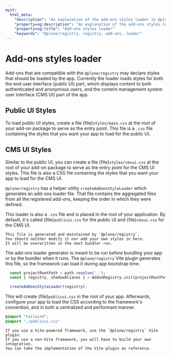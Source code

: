 ```yaml
---
myst:
  html_meta:
    "description": "An explanation of the add-ons styles loader in @plone/registry"
    "property=og:description": "An explanation of the add-ons styles loader in @plone/registry"
    "property=og:title": "Add-ons styles loader"
    "keywords": "@plone/registry, registry, add-ons, loader"
---
```


# Add-ons styles loader

Add-ons that are compatible with the `@plone/registry` may declare styles that should be loaded by the app.
Currently the loader loads styles for both the end user interface (public UI) part, which displays content to both authenticated and anonymous users, and the content management system user interface (CMS UI) part of the app.

## Public UI Styles

To load public UI styles, create a file {file}`styles/main.css` at the root of your add-on package to serve as the entry point.
This file is a `.css` file containing the styles that you want your app to load for the public UI.

## CMS UI Styles

Similar to the public UI, you can create a file {file}`styles/cmsui.css` at the root of your add-on package to serve as the entry point for the CMS UI styles.
This file is also a CSS file containing the styles that you want your app to load for the CMS UI.

`@plone/registry` has a helper utility `createAddonsStyleLoader` which generates an add-ons loader file.
That file contains the aggregated files from all the registered add-ons, keeping the order in which they were defined.

This loader is also a `.css` file and is placed in the root of your application.
By default, it's called {file}`publicui.css` for the public UI and {file}`cmsui.css` for the CMS UI.

```{important}
This file is generated and maintained by `@plone/registry`.
You should neither modify it nor add your own styles in here.
It will be overwritten in the next bundler run.
```

The add-ons loader generator is meant to be run before bundling your app or by the bundler when it runs.
The `@plone/registry` Vite plugin generates this file, so the framework can load it during app bootstrap time.

```js
  const projectRootPath = path.resolve('.');
  const { registry, shadowAliases } = AddonRegistry.init(projectRootPath);

  createAddonsStyleLoader(registry);
```

This will create {file}`publicui.css` in the root of your app.
Afterwards, configure your app to load the CSS according to the framework's convention, and in both a centralized and performant manner.

```css
@import "tailwind";
@import "./publicui.css"
```

```{note}
If you use a Vite-powered framework, use the `@plone/registry` Vite plugin.
If you use a non-Vite framework, you will have to build your own integration.
You can take the implementation of the Vite plugin as reference.
```
